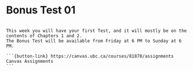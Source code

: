 # Bonus Test 01

````{card}

This week you will have your first Test, and it will mostly be on the contents of Chapters 1 and 2.
The Bonus Test will be available from Friday at 6 PM to Sunday at 6 PM.

```{button-link} https://canvas.ubc.ca/courses/81870/assignments
Canvas Assignments
```
````